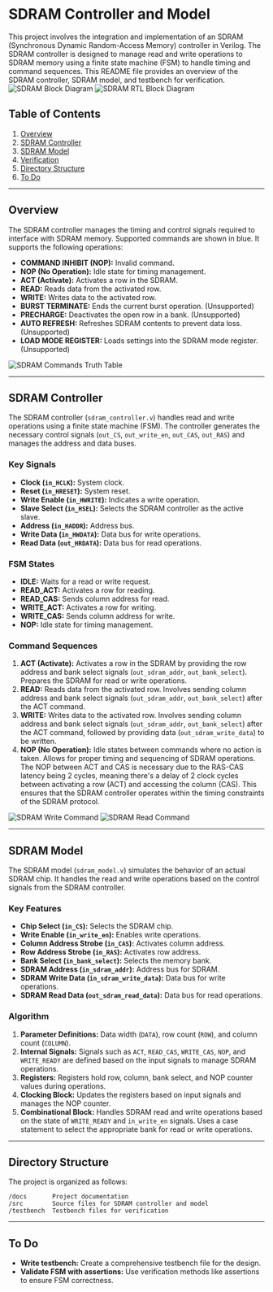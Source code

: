 # SDRAM Controller and Model

This project involves the integration and implementation of an SDRAM (Synchronous Dynamic Random-Access Memory) controller in Verilog. The SDRAM controller is designed to manage read and write operations to SDRAM memory using a finite state machine (FSM) to handle timing and command sequences. This README file provides an overview of the SDRAM controller, SDRAM model, and testbench for verification.
![SDRAM Block Diagram](docs/1GbSDRAM.png)
![SDRAM RTL Block Diagram](docs/SDRAMRTLBlockDiagram.png)

## Table of Contents

1. [Overview](#overview)
2. [SDRAM Controller](#sdram-controller)
3. [SDRAM Model](#sdram-model)
4. [Verification](#verification)
5. [Directory Structure](#directory-structure)
6. [To Do](#to-do)

---

## Overview

The SDRAM controller manages the timing and control signals required to interface with SDRAM memory. Supported commands are shown in blue. It supports the following operations:

- **COMMAND INHIBIT (NOP):** Invalid command.
- **NOP (No Operation):** Idle state for timing management.
- **ACT (Activate):** Activates a row in the SDRAM.
- **READ:** Reads data from the activated row.
- **WRITE:** Writes data to the activated row.
- **BURST TERMINATE:** Ends the current burst operation. (Unsupported)
- **PRECHARGE:** Deactivates the open row in a bank. (Unsupported)
- **AUTO REFRESH:** Refreshes SDRAM contents to prevent data loss. (Unsupported)
- **LOAD MODE REGISTER:** Loads settings into the SDRAM mode register. (Unsupported)

![SDRAM Commands Truth Table](docs/SDRAMCommands.png)

---

## SDRAM Controller

The SDRAM controller (`sdram_controller.v`) handles read and write operations using a finite state machine (FSM). The controller generates the necessary control signals (`out_CS`, `out_write_en`, `out_CAS`, `out_RAS`) and manages the address and data buses.

### Key Signals

- **Clock (`in_HCLK`):** System clock.
- **Reset (`in_HRESET`):** System reset.
- **Write Enable (`in_HWRITE`):** Indicates a write operation.
- **Slave Select (`in_HSEL`):** Selects the SDRAM controller as the active slave.
- **Address (`in_HADDR`):** Address bus.
- **Write Data (`in_HWDATA`):** Data bus for write operations.
- **Read Data (`out_HRDATA`):** Data bus for read operations.

### FSM States

- **IDLE:** Waits for a read or write request.
- **READ_ACT:** Activates a row for reading.
- **READ_CAS:** Sends column address for read.
- **WRITE_ACT:** Activates a row for writing.
- **WRITE_CAS:** Sends column address for write.
- **NOP:** Idle state for timing management.

### Command Sequences

1. **ACT (Activate):** Activates a row in the SDRAM by providing the row address and bank select signals (`out_sdram_addr`, `out_bank_select`). Prepares the SDRAM for read or write operations.
2. **READ:** Reads data from the activated row. Involves sending column address and bank select signals (`out_sdram_addr`, `out_bank_select`) after the ACT command.
3. **WRITE:** Writes data to the activated row. Involves sending column address and bank select signals (`out_sdram_addr`, `out_bank_select`) after the ACT command, followed by providing data (`out_sdram_write_data`) to be written.
4. **NOP (No Operation):** Idle states between commands where no action is taken. Allows for proper timing and sequencing of SDRAM operations. The NOP between ACT and CAS is necessary due to the RAS-CAS latency being 2 cycles, meaning there's a delay of 2 clock cycles between activating a row (ACT) and accessing the column (CAS). This ensures that the SDRAM controller operates within the timing constraints of the SDRAM protocol.

![SDRAM Write Command](docs/ReadOperation.png)
![SDRAM Read Command](docs/WriteOperation.png)

---

## SDRAM Model

The SDRAM model (`sdram_model.v`) simulates the behavior of an actual SDRAM chip. It handles the read and write operations based on the control signals from the SDRAM controller.

### Key Features

- **Chip Select (`in_CS`):** Selects the SDRAM chip.
- **Write Enable (`in_write_en`):** Enables write operations.
- **Column Address Strobe (`in_CAS`):** Activates column address.
- **Row Address Strobe (`in_RAS`):** Activates row address.
- **Bank Select (`in_bank_select`):** Selects the memory bank.
- **SDRAM Address (`in_sdram_addr`):** Address bus for SDRAM.
- **SDRAM Write Data (`in_sdram_write_data`):** Data bus for write operations.
- **SDRAM Read Data (`out_sdram_read_data`):** Data bus for read operations.

### Algorithm

1. **Parameter Definitions:** Data width (`DATA`), row count (`ROW`), and column count (`COLUMN`).
2. **Internal Signals:** Signals such as `ACT`, `READ_CAS`, `WRITE_CAS`, `NOP`, and `WRITE_READY` are defined based on the input signals to manage SDRAM operations.
3. **Registers:** Registers hold row, column, bank select, and NOP counter values during operations.
4. **Clocking Block:** Updates the registers based on input signals and manages the NOP counter.
5. **Combinational Block:** Handles SDRAM read and write operations based on the state of `WRITE_READY` and `in_write_en` signals. Uses a case statement to select the appropriate bank for read or write operations.

---

## Directory Structure

The project is organized as follows:

```text
/docs       Project documentation
/src        Source files for SDRAM controller and model
/testbench  Testbench files for verification
```

---

## To Do

- **Write testbench:** Create a comprehensive testbench file for the design.
- **Validate FSM with assertions:** Use verification methods like assertions to ensure FSM correctness.